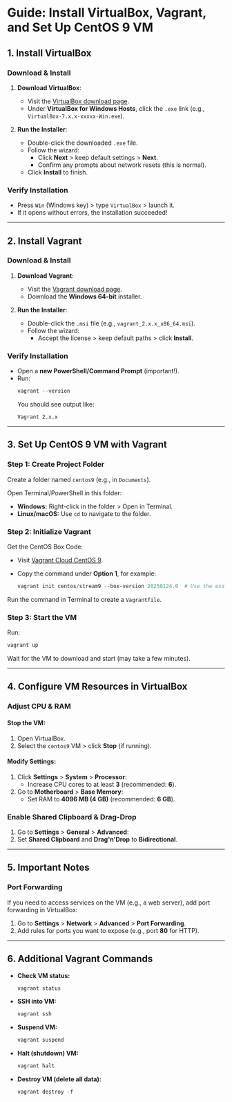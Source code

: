 # Guide: Install VirtualBox, Vagrant, and Set Up CentOS 9 VM

## 1. Install VirtualBox

### Download & Install
1. **Download VirtualBox**:
   - Visit the [VirtualBox download page](https://www.virtualbox.org/wiki/Downloads).
   - Under **VirtualBox for Windows Hosts**, click the `.exe` link (e.g., `VirtualBox-7.x.x-xxxxx-Win.exe`).

2. **Run the Installer**:
   - Double-click the downloaded `.exe` file.
   - Follow the wizard:
     - Click **Next** > keep default settings > **Next**.
     - Confirm any prompts about network resets (this is normal).
   - Click **Install** to finish.

### Verify Installation
- Press `Win` (Windows key) > type `VirtualBox` > launch it.
- If it opens without errors, the installation succeeded!

---

## 2. Install Vagrant

### Download & Install
1. **Download Vagrant**:
   - Visit the [Vagrant download page](https://www.vagrantup.com/downloads).
   - Download the **Windows 64-bit** installer.

2. **Run the Installer**:
   - Double-click the `.msi` file (e.g., `vagrant_2.x.x_x86_64.msi`).
   - Follow the wizard:
     - Accept the license > keep default paths > click **Install**.

### Verify Installation
- Open a **new PowerShell/Command Prompt** (important!).
- Run:
  ```powershell
  vagrant --version
  ```
  You should see output like:
  ```
  Vagrant 2.x.x
  ```

---

## 3. Set Up CentOS 9 VM with Vagrant

### Step 1: Create Project Folder
Create a folder named `centos9` (e.g., in `Documents`).

Open Terminal/PowerShell in this folder:

- **Windows:** Right-click in the folder > Open in Terminal.
- **Linux/macOS:** Use `cd` to navigate to the folder.

### Step 2: Initialize Vagrant

Get the CentOS Box Code:

- Visit [Vagrant Cloud CentOS 9](https://app.vagrantup.com/centos/boxes/stream9).
- Copy the command under **Option 1**, for example:

  ```powershell
  vagrant init centos/stream9 --box-version 20250124.0  # Use the exact version from the website
  ```

Run the command in Terminal to create a `Vagrantfile`.

### Step 3: Start the VM
Run:

```powershell
vagrant up
```

Wait for the VM to download and start (may take a few minutes).

---

## 4. Configure VM Resources in VirtualBox

### Adjust CPU & RAM

#### Stop the VM:
1. Open VirtualBox.
2. Select the `centos9` VM > click **Stop** (if running).

#### Modify Settings:
1. Click **Settings** > **System** > **Processor**:
   - Increase CPU cores to at least **3** (recommended: **6**).
2. Go to **Motherboard** > **Base Memory**:
   - Set RAM to **4096 MB (4 GB)** (recommended: **6 GB**).

### Enable Shared Clipboard & Drag-Drop
1. Go to **Settings** > **General** > **Advanced**:
2. Set **Shared Clipboard** and **Drag'n'Drop** to **Bidirectional**.

---

## 5. Important Notes

### Port Forwarding
If you need to access services on the VM (e.g., a web server), add port forwarding in VirtualBox:

1. Go to **Settings** > **Network** > **Advanced** > **Port Forwarding**.
2. Add rules for ports you want to expose (e.g., port **80** for HTTP).

---

## 6. Additional Vagrant Commands

- **Check VM status:**
  ```powershell
  vagrant status
  ```
- **SSH into VM:**
  ```powershell
  vagrant ssh
  ```
- **Suspend VM:**
  ```powershell
  vagrant suspend
  ```
- **Halt (shutdown) VM:**
  ```powershell
  vagrant halt
  ```
- **Destroy VM (delete all data):**
  ```powershell
  vagrant destroy -f
  
